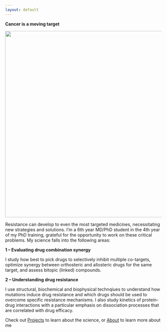 ```yaml
---
layout: default
---
```


**Cancer is a moving target**

<img src="assets/1000_cuts_picture_updated.png" width="600">

Resistance can develop to even the most targeted medicines, necessitating new strategies and solutions. I’m a 6th year MD/PhD student in the 4th year of my PhD training, grateful for the opportunity to work on these critical problems. My science falls into the following areas:

**1 – Evaluating drug combination synergy** 
	
I study how best to pick drugs to selectively inhibit multiple co-targets, optimize synergy between orthosteric and allosteric drugs for the same target, and assess bitopic (linked) compounds. 

**2 – Understanding drug resistance**

I use structural, biochemical and biophysical technqiues to understand how mutations induce drug resistance and which drugs should be used to overcome specific resistance mechanisms. I also study kinetics of protein-drug interactions with a particular emphasis on dissociation processes that are correlated with drug efficacy.

Check out [Projects](./Projects) to learn about the science, or [About](./About) to learn more about me
